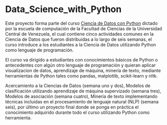 # Data_Science_with_Python

Este proyecto forma parte del curso [Ciencia de Datos con Python](http://kuainasi.ciens.ucv.ve/cursos/ciencia-de-datos-con-python/) dictado por la escuela de computación de la Facultad de Ciencias de la Universidad Central de Venezuela, el cual contiene cinco actividades comunes en la Ciencia de Datos que fueron distribuidas a lo largo de seis semanas, el curso introduce a los estudiantes a la Ciencia de Datos utilizando Python como lenguaje de programación.

El curso va dirigido a estudiantes con conocimientos básicos de Python o antecedentes con algún otro lenguaje de programación y quieran aplicar visualizacion de datos, aprendizaje de máquina, minería de texto, mediante herramientas de Python tales como pandas, matplotlib, scikit-learn y nltk.

Acercamiento a la Ciencias de Datos (semana uno y dos), Modelos de clasificación utilizando aprendizaje de máquina supervizado (semana tres), Modelos de asociación (semana cuatro), Minería de texto implementando técnicas incluidas en el procesamiento de lenguaje natural (NLP) (semana seis), por último un proyecto final donde se ponga en práctica el conocimiento adquirido durante todo el curso utilizando Python como herramienta.